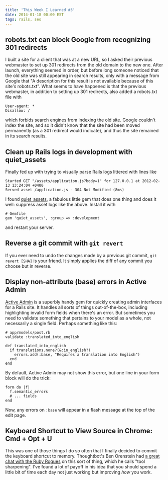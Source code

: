 ```yaml
---
title: 'This Week I Learned #3'
date: 2014-01-18 00:00 EST
tags: rails, seo
---
```


## robots.txt can block Google from recognizing 301 redirects

I built a site for a client that was at a new URL, so I asked their previous webmaster to set up 301 redirects from the old domain to the new one. After launch, everything seemed in order, but before long someone noticed that the old site was still appearing in search results, only with a message from Google that "A description for this result is not available because of this site's robots.txt". What seems to have happened is that the previous webmaster, in addition to setting up 301 redirects, also added a robots.txt file with

    User-agent: *
    Disallow: /

which forbids search engines from indexing the old site. Google couldn't index the site, and so it didn't know that the site had been moved permanently (as a 301 redirect would indicate), and thus the site remained in its search results.

## Clean up Rails logs in development with quiet_assets

Finally fed up with trying to visually parse Rails logs littered with lines like

    Started GET "/assets/application.js?body=1" for 127.0.0.1 at 2012-02-13 13:24:04 +0400
    Served asset /application.js - 304 Not Modified (8ms)

I found [quiet_assets][1], a fabulous little gem that does one thing and does it well: suppress asset logs like the above. Install it with

    # Gemfile
    gem 'quiet_assets', :group => :development

and restart your server.

## Reverse a git commit with `git revert`

If you ever need to undo the changes made by a previous git commit, `git revert [SHA]` is your friend. It simply applies the diff of any commit you choose but in reverse.

## Display non-attribute (base) errors in Active Admin

[Active Admin][2] is a superbly handy gem for quickly creating admin interfaces for a Rails site. It handles all sorts of things out-of-the-box, including highlighting invalid form fields when there's an error. But sometimes you need to validate something that pertains to your model as a whole, not necessarily a single field. Perhaps something like this:

    # app/models/post.rb
    validate :translated_into_english

    def translated_into_english
      if translations.none?(&:in_english?)
        errors.add(:base, "Requires a translation into English")
      end
    end

By default, Active Admin may not show this error, but one line in your form block will do the trick:

    form do |f|
      f.semantic_errors
      # ... fields
    end

Now, any errors on `:base` will appear in a flash message at the top of the edit page.

## Keyboard Shortcut to View Source in Chrome: Cmd + Opt + U

This was one of those things I do so often that I finally decided to commit the keyboard shortcut to memory. Thoughtbot's Ben Orenstein had [a great chat with the Ruby Rogues][3] on this sort of thing, which he calls "tool sharpening". I've found a lot of payoff in his idea that you should spend a little bit of time each day not just working but improving *how* you work.

 [1]: https://github.com/evrone/quiet_assets
 [2]: http://www.activeadmin.info/
 [3]: http://rubyrogues.com/129-rr-sharpening-tools-with-ben-orenstein/
